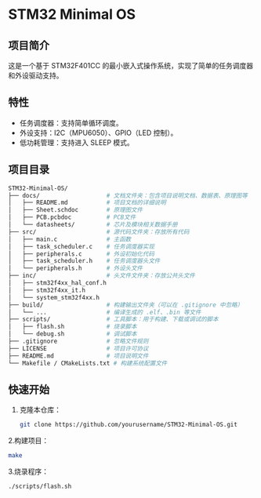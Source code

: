 # STM32 Minimal OS

## 项目简介
这是一个基于 STM32F401CC 的最小嵌入式操作系统，实现了简单的任务调度器和外设驱动支持。

## 特性
- 任务调度器：支持简单循环调度。
- 外设支持：I2C（MPU6050）、GPIO（LED 控制）。
- 低功耗管理：支持进入 SLEEP 模式。

## 项目目录
```bash
STM32-Minimal-OS/
├── docs/                   # 文档文件夹：包含项目说明文档、数据表、原理图等
│   ├── README.md           # 项目文档的详细说明
│   ├── Sheet.schdoc        # 原理图文件
│   ├── PCB.pcbdoc          # PCB文件
│   └── datasheets/         # 芯片及模块相关数据手册
├── src/                    # 源代码文件夹：存放所有代码
│   ├── main.c              # 主函数
│   ├── task_scheduler.c    # 任务调度器实现
│   ├── peripherals.c       # 外设初始化代码
│   ├── task_scheduler.h    # 任务调度器头文件
│   └── peripherals.h       # 外设头文件
├── inc/                    # 头文件文件夹：存放公共头文件
│   ├── stm32f4xx_hal_conf.h
│   ├── stm32f4xx_it.h
│   └── system_stm32f4xx.h
├── build/                  # 构建输出文件夹（可以在 .gitignore 中忽略）
│   └── ...                 # 编译生成的 .elf、.bin 等文件
├── scripts/                # 工具脚本：用于构建、下载或调试的脚本
│   ├── flash.sh            # 烧录脚本
│   └── debug.sh            # 调试脚本
├── .gitignore              # 忽略文件规则
├── LICENSE                 # 项目许可协议
├── README.md               # 项目说明文件
└── Makefile / CMakeLists.txt # 构建系统配置文件
```
## 快速开始
1. 克隆本仓库：
   ```bash
   git clone https://github.com/yourusername/STM32-Minimal-OS.git
   ```
2.构建项目：
   ```bash
   make
   ```
3.烧录程序：
   ```bash
   ./scripts/flash.sh
   ```
  
